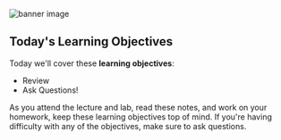 ![banner image](./images/day-7-img-1.png)

## Today's Learning Objectives

Today we'll cover these **learning objectives**:

- Review
- Ask Questions!

As you attend the lecture and lab, read these notes, and work on your homework, keep these learning objectives top of mind. If you're having difficulty with any of the objectives, make sure to ask questions.

